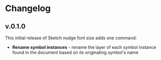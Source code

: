 # Changelog

## v.0.1.0

This initial release of Sketch nudge font size adds one command:

- **Rename symbol instances** - rename the layer of each symbol instance found in the document based on its originating symbol's name

